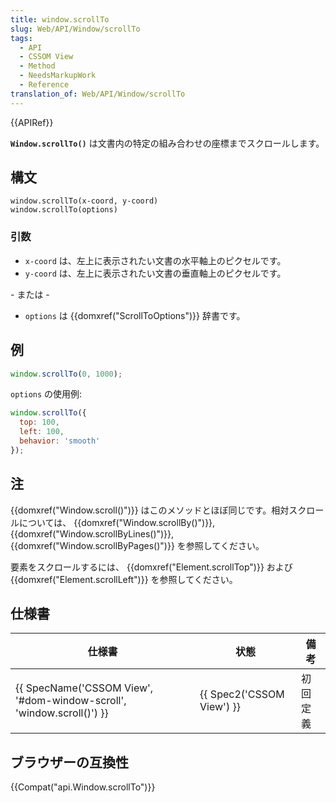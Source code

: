```yaml
---
title: window.scrollTo
slug: Web/API/Window/scrollTo
tags:
  - API
  - CSSOM View
  - Method
  - NeedsMarkupWork
  - Reference
translation_of: Web/API/Window/scrollTo
---
```

{{APIRef}}

**`Window.scrollTo()`** は文書内の特定の組み合わせの座標までスクロールします。

## 構文

```
window.scrollTo(x-coord, y-coord)
window.scrollTo(options)
```

### 引数

- `x-coord` は、左上に表示されたい文書の水平軸上のピクセルです。
- `y-coord` は、左上に表示されたい文書の垂直軸上のピクセルです。

\- または -

- `options` は {{domxref("ScrollToOptions")}} 辞書です。

## 例

```js
window.scrollTo(0, 1000);
```

`options` の使用例:

```js
window.scrollTo({
  top: 100,
  left: 100,
  behavior: 'smooth'
});
```

## 注

{{domxref("Window.scroll()")}} はこのメソッドとほぼ同じです。相対スクロールについては、 {{domxref("Window.scrollBy()")}}, {{domxref("Window.scrollByLines()")}}, {{domxref("Window.scrollByPages()")}} を参照してください。

要素をスクロールするには、 {{domxref("Element.scrollTop")}} および {{domxref("Element.scrollLeft")}} を参照してください。

## 仕様書

| 仕様書                                                                                       | 状態                             | 備考     |
| -------------------------------------------------------------------------------------------- | -------------------------------- | -------- |
| {{ SpecName('CSSOM View', '#dom-window-scroll', 'window.scroll()') }} | {{ Spec2('CSSOM View') }} | 初回定義 |

## ブラウザーの互換性

{{Compat("api.Window.scrollTo")}}

